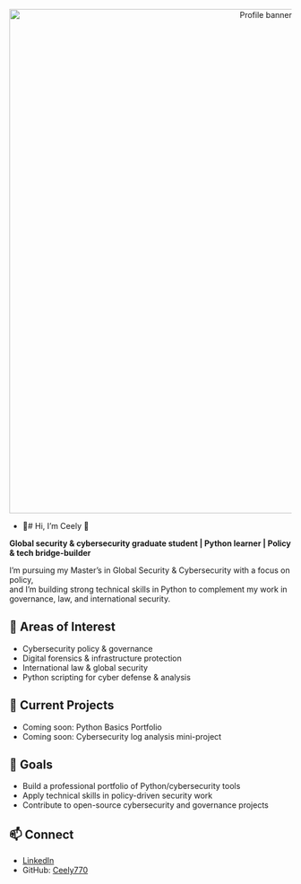 <p align="center">
  <img src="https://raw.githubusercontent.com/Ceely770/Ceely770/main/A_digital_graphic_design_banner_features_a_profess.png" alt="Profile banner" width="900" style="max-width:100%; height:auto;">
</p>

- 👋# Hi, I’m Ceely 👋

**Global security & cybersecurity graduate student | Python learner | Policy & tech bridge-builder**

I’m pursuing my Master’s in Global Security & Cybersecurity with a focus on policy,  
and I’m building strong technical skills in Python to complement my work in governance, law, and international security.  

## 🔐 Areas of Interest
- Cybersecurity policy & governance  
- Digital forensics & infrastructure protection  
- International law & global security  
- Python scripting for cyber defense & analysis  

## 📂 Current Projects
- Coming soon: Python Basics Portfolio  
- Coming soon: Cybersecurity log analysis mini-project  

## 🎯 Goals
- Build a professional portfolio of Python/cybersecurity tools  
- Apply technical skills in policy-driven security work  
- Contribute to open-source cybersecurity and governance projects  

## 📫 Connect
- [LinkedIn](www.linkedin.com/in/cecilia-brachais-50748633a)  
- GitHub: [Ceely770](https://github.com/Ceely770)  


<!---
Ceely770/Ceely770 is a ✨ special ✨ repository because its `README.md` (this file) appears on your GitHub profile.
You can click the Preview link to take a look at your changes.
--->
